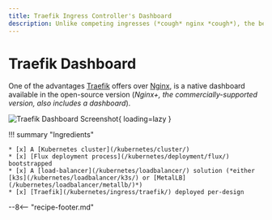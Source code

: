 ```yaml
---
title: Traefik Ingress Controller's Dashboard
description: Unlike competing ingresses (*cough* nginx *cough*), the beautiful Traefik dashboard UI is free for all.
---
```

# Traefik Dashboard

One of the advantages [Traefik](/kubernetes/ingress/traefik/) offers over [Nginx](/kubernetes/ingress/nginx/), is a native dashboard available in the open-source version (*Nginx+, the commercially-supported version, also includes a dashboard*).

![Traefik Dashboard Screenshot](/images/traefik-dashboard.png){ loading=lazy }

!!! summary "Ingredients"

    * [x] A [Kubernetes cluster](/kubernetes/cluster/) 
    * [x] [Flux deployment process](/kubernetes/deployment/flux/) bootstrapped
    * [x] A [load-balancer](/kubernetes/loadbalancer/) solution (*either [k3s](/kubernetes/loadbalancer/k3s/) or [MetalLB](/kubernetes/loadbalancer/metallb/)*)
    * [x] [Traefik](/kubernetes/ingress/traefik/) deployed per-design

--8<-- "recipe-footer.md"

[^1]: The beauty of this design is that the same process will now work for any other application you deploy, without any additional manual effort for DNS or SSL setup!
